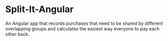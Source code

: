 Split-It-Angular
================

An Angular app that records purchases that need to be shared by different overlapping groups and calculates the easiest way everyone to pay each other back.

